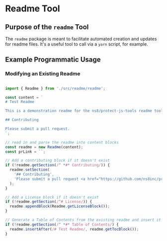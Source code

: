 # Readme Tool

## Purpose of the `readme` Tool 

The `readme` package is meant to facilitate automated creation and updates for readme files.  It's a useful tool to call via a `yarn` script, for example.

## Example Programmatic Usage

### Modifying an Existing Readme

```javascript

import { Readme } from './src/readme/readme';

const content = `
# Test Readme

This is a demonstration readme for the ns8/protect-js-tools readme tool.

## Contributing

Please submit a pull request.
`;

// read in and parse the readme into content blocks
const readme = new Readme(content);
const prLink = ``;

// Add a contributing block if it doesn't exist
if (!readme.getSection(/^ *#* Contributing/)) {
  readme.setSection(
    '## Contributing',
    'Please submit a pull request <a href="https://github.com/ns8inc/protect-tools-js/pulls">here</a>.'
  );
}

// Add a License block if it doesn't exist
if (!readme.getSection(/^# License/)) {
  readme.appendBlock(Readme.getLicenseBlock());
}

// Generate a Table of Contents from the existing readme and insert it the title.
if (!readme.getSection(/^ *#* Table of Contents/) {
  readme.insertAfter(/# Test Readme/, readme.getTocBlock());
}

```
